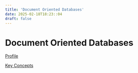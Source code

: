 ```yaml
---
title: 'Document Oriented Databases'
date: 2025-02-18T18:23::04
draft: false
---
```


# Document Oriented Databases

[Profile](Document%20Oriented%20Databases%20e4a5d9654bc64aba9dbd6a7b2097bda5/Profile%20694f35c2672a4b72a1956e8c0919a277.md)

[Key Concepts](Document%20Oriented%20Databases%20e4a5d9654bc64aba9dbd6a7b2097bda5/Key%20Concepts%20aff598953ccc4865bc9373635fe5b137.md)
